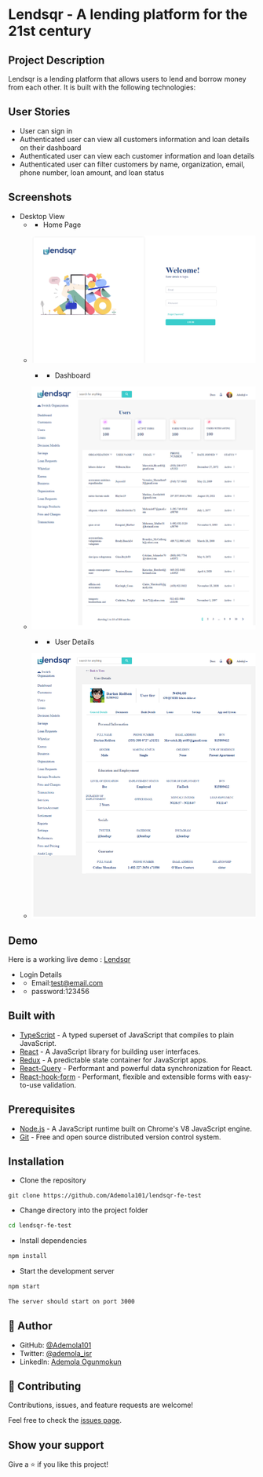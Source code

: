# Lendsqr - A lending platform for the 21st century

## Project Description

Lendsqr is a lending platform that allows users to lend and borrow money from each other. It is built with the following technologies:

## User Stories

- User can sign in
- Authenticated user can  view  all customers information and loan details on their dashboard
- Authenticated user can  view each customer information and loan details
- Authenticated user can filter customers by name, organization, email, phone number, loan amount, and loan status

## Screenshots

- Desktop View
    - - Home Page
  - ![Home Page](/screenshots/web_home.png)

    - - Dashboard
  - ![Dashboard](/screenshots/web_dash.png)
  
    - - User Details
  - ![User Details](/screenshots/web_details.png)

## Demo

Here is a working live demo : [Lendsqr](https://ademola-ogunmokun-lendsqr-fe-test.netlify.app/)
 
- Login Details
- - Email:test@email.com
- - password:123456

## Built with

- [TypeScript](https://www.typescriptlang.org/) - A typed superset of JavaScript that compiles to plain JavaScript.
- [React](https://reactjs.org/) - A JavaScript library for building user interfaces.
- [Redux](https://redux.js.org/) - A predictable state container for JavaScript apps.
- [React-Query](https://react-query.tanstack.com/) - Performant and powerful data synchronization for React.
- [React-hook-form](https://react-hook-form.com/) - Performant, flexible and extensible forms with easy-to-use validation.

## Prerequisites

- [Node.js](https://nodejs.org/en/) - A JavaScript runtime built on Chrome's V8 JavaScript engine.
- [Git](https://git-scm.com/) - Free and open source distributed version control system.

## Installation

- Clone the repository

```
git clone https://github.com/Ademola101/lendsqr-fe-test
```

- Change directory into the project folder

```bash
cd lendsqr-fe-test
```

- Install dependencies

```bash
npm install
```

- Start the development server

```bash
npm start
```

```bash
The server should start on port 3000
```

## 👤 **Author**

- GitHub: [@Ademola101](https://github.com/Ademola101)
- Twitter: [@ademola_isr](https://twitter.com/ademola_isr)
- LinkedIn: [Ademola Ogunmokun](https://linkedin.com/in/ademola-ogunmokun-492575203)

## 🤝 Contributing

Contributions, issues, and feature requests are welcome!

Feel free to check the [issues page](https://github.com/Ademola101/lendsqr-fe-test/issues).

## Show your support

Give a ⭐️ if you like this project!
